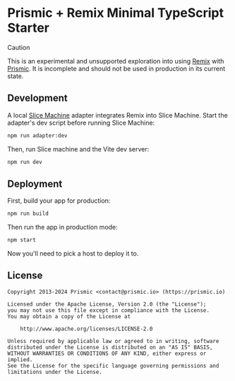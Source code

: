 # Prismic + Remix Minimal TypeScript Starter

> [!CAUTION]
> This is an experimental and unsupported exploration into using [Remix][remix] with [Prismic][prismic]. It is incomplete and should not be used in production in its current state.

## Development

A local [Slice Machine][slice-machine] adapter integrates Remix into Slice Machine. Start the adapter's dev script before running Slice Machine:

```sh
npm run adapter:dev
```

Then, run Slice machine and the Vite dev server:

```sh
npm run dev
```

## Deployment

First, build your app for production:

```sh
npm run build
```

Then run the app in production mode:

```sh
npm start
```

Now you'll need to pick a host to deploy it to.

## License

```
Copyright 2013-2024 Prismic <contact@prismic.io> (https://prismic.io)

Licensed under the Apache License, Version 2.0 (the "License");
you may not use this file except in compliance with the License.
You may obtain a copy of the License at

    http://www.apache.org/licenses/LICENSE-2.0

Unless required by applicable law or agreed to in writing, software
distributed under the License is distributed on an "AS IS" BASIS,
WITHOUT WARRANTIES OR CONDITIONS OF ANY KIND, either express or implied.
See the License for the specific language governing permissions and
limitations under the License.
```

[prismic]: https://prismic.io/
[remix]: https://remix.run/
[slice-machine]: https://prismic.io/slice-machine
